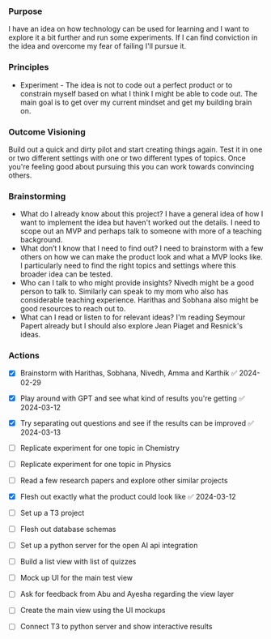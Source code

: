 ### Purpose
I have an idea on how technology can be used for learning and I want to explore it a bit further and run some experiments. If I can find conviction in the idea and overcome my fear of failing I'll pursue it.

### Principles 
- Experiment - The idea is not to code out a perfect product or to constrain myself based on what I think I might be able to code out. The main goal is to get over my current mindset and get my building brain on.

### Outcome Visioning
Build out a quick and dirty pilot and start creating things again. Test it in one or two different settings with one or two different types of topics. Once you're feeling good about pursuing this you can work towards convincing others. 

### Brainstorming
- What do I already know about this project? I have a general idea of how I want to implement the idea but haven't worked out the details. I need to scope out an MVP and perhaps talk to someone with more of a teaching background. 
- What don’t I know that I need to find out? I need to brainstorm with a few others on how we can make the product look and what a MVP looks like. I particularly need to find the right topics and settings where this broader idea can be tested. 
- Who can I talk to who might provide insights? Nivedh might be a good person to talk to. Similarly can speak to my mom who also has considerable teaching experience. Harithas and Sobhana also might be good resources to reach out to. 
- What can I read or listen to for relevant ideas? I'm reading Seymour Papert already but I should also explore Jean Piaget and Resnick's ideas. 

### Actions
- [x] Brainstorm with Harithas, Sobhana, Nivedh, Amma and Karthik ✅ 2024-02-29
- [x] Play around with GPT and see what kind of results you're getting ✅ 2024-03-12
- [x] Try separating out questions and see if the results can be improved ✅ 2024-03-13
- [ ] Replicate experiment for one topic in Chemistry
- [ ] Replicate experiment for one topic in Physics
- [ ] Read a few research papers and explore other similar projects
- [x] Flesh out exactly what the product could look like ✅ 2024-03-12
- [ ] Set up a T3 project
- [ ] Flesh out database schemas
- [ ] Set up a python server for the open AI api integration 
- [ ] Build a list view with list of quizzes 
- [ ] Mock up UI for the main test view 
- [ ] Ask for feedback from Abu and Ayesha regarding the view layer
- [ ] Create the main view using the UI mockups
- [ ] Connect T3 to python server and show interactive results


